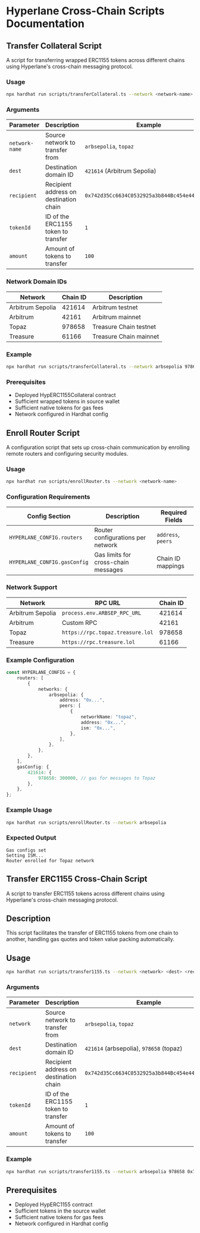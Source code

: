 # Hyperlane Cross-Chain Scripts Documentation

## Transfer Collateral Script

A script for transferring wrapped ERC1155 tokens across different chains using Hyperlane's cross-chain messaging protocol.

### Usage

```bash
npx hardhat run scripts/transferCollateral.ts --network <network-name> <dest> <recipient> <tokenId> <amount>
```

### Arguments

| Parameter      | Description                            | Example                                      |
| -------------- | -------------------------------------- | -------------------------------------------- |
| `network-name` | Source network to transfer from        | `arbsepolia`, `topaz`                        |
| `dest`         | Destination domain ID                  | `421614` (Arbitrum Sepolia)                  |
| `recipient`    | Recipient address on destination chain | `0x742d35Cc6634C0532925a3b844Bc454e4438f44e` |
| `tokenId`      | ID of the ERC1155 token to transfer    | `1`                                          |
| `amount`       | Amount of tokens to transfer           | `100`                                        |

### Network Domain IDs

| Network          | Chain ID | Description            |
| ---------------- | -------- | ---------------------- |
| Arbitrum Sepolia | 421614   | Arbitrum testnet       |
| Arbitrum         | 42161    | Arbitrum mainnet       |
| Topaz            | 978658   | Treasure Chain testnet |
| Treasure         | 61166    | Treasure Chain mainnet |

### Example

```bash
npx hardhat run scripts/transferCollateral.ts --network arbsepolia 978658 0x742d35Cc6634C0532925a3b844Bc454e4438f44e 1 100
```

### Prerequisites

- Deployed HypERC1155Collateral contract
- Sufficient wrapped tokens in source wallet
- Sufficient native tokens for gas fees
- Network configured in Hardhat config

## Enroll Router Script

A configuration script that sets up cross-chain communication by enrolling remote routers and configuring security modules.

### Usage

```bash
npx hardhat run scripts/enrollRouter.ts --network <network-name>
```

### Configuration Requirements

| Config Section               | Description                         | Required Fields    |
| ---------------------------- | ----------------------------------- | ------------------ |
| `HYPERLANE_CONFIG.routers`   | Router configurations per network   | `address`, `peers` |
| `HYPERLANE_CONFIG.gasConfig` | Gas limits for cross-chain messages | Chain ID mappings  |

### Network Support

| Network          | RPC URL                          | Chain ID |
| ---------------- | -------------------------------- | -------- |
| Arbitrum Sepolia | `process.env.ARBSEP_RPC_URL`     | 421614   |
| Arbitrum         | Custom RPC                       | 42161    |
| Topaz            | `https://rpc.topaz.treasure.lol` | 978658   |
| Treasure         | `https://rpc.treasure.lol`       | 61166    |

### Example Configuration

```typescript
const HYPERLANE_CONFIG = {
    routers: [
        {
            networks: {
                arbsepolia: {
                    address: "0x...",
                    peers: [
                        {
                            networkName: "topaz",
                            address: "0x...",
                            ism: "0x...",
                        },
                    ],
                },
            },
        },
    ],
    gasConfig: {
        421614: {
            978658: 300000, // gas for messages to Topaz
        },
    },
};
```

### Example Usage

```bash
npx hardhat run scripts/enrollRouter.ts --network arbsepolia
```

### Expected Output

```
Gas configs set
Setting ISM...
Router enrolled for Topaz network
```

## Transfer ERC1155 Cross-Chain Script

A script to transfer ERC1155 tokens across different chains using Hyperlane's cross-chain messaging protocol.

## Description

This script facilitates the transfer of ERC1155 tokens from one chain to another, handling gas quotes and token value packing automatically.

## Usage

```bash
npx hardhat run scripts/transfer1155.ts --network <network> <dest> <recipient> <tokenId> <amount>
```

### Arguments

| Parameter   | Description                            | Example                                      |
| ----------- | -------------------------------------- | -------------------------------------------- |
| `network`   | Source network to transfer from        | `arbsepolia`, `topaz`                        |
| `dest`      | Destination domain ID                  | `421614` (arbsepolia), `978658` (topaz)      |
| `recipient` | Recipient address on destination chain | `0x742d35Cc6634C0532925a3b844Bc454e4438f44e` |
| `tokenId`   | ID of the ERC1155 token to transfer    | `1`                                          |
| `amount`    | Amount of tokens to transfer           | `100`                                        |

### Example

```bash
npx hardhat run scripts/transfer1155.ts --network arbsepolia 978658 0x742d35Cc6634C0532925a3b844Bc454e4438f44e 1 100
```

## Prerequisites

- Deployed HypERC1155 contract
- Sufficient tokens in the source wallet
- Sufficient native tokens for gas fees
- Network configured in Hardhat config
